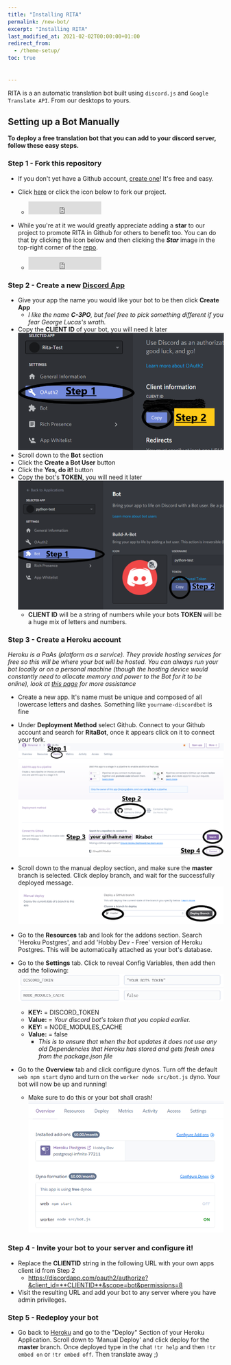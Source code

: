 ```yaml
---
title: "Installing RITA"
permalink: /new-bot/
excerpt: "Installing RITA"
last_modified_at: 2021-02-02T00:00:00+01:00   
redirect_from:
  - /theme-setup/
toc: true


---
```


RITA is a an automatic translation bot built using `discord.js` and `Google Translate API`. From our desktops to yours.  

## Setting up a Bot Manually

**To deploy a free translation bot that you can add to your discord server, follow these easy steps.**

### Step 1 - Fork this repository
* If you don't yet have a Github account, [create one](https://github.com/join)! It's free and easy.
* Click [here](https://github.com/RitaBot-Project/RitaBot/fork) or click the icon below to fork our project.

  * <iframe src="https://ghbtns.com/github-btn.html?user=RitaBot-Project&repo=RitaBot&type=fork&count=true&size=large" frameborder="0" scrolling="0" width="170" height="30" title="GitHub"></iframe>

* While you're at it we would greatly appreciate adding a **star** to our project to promote RITA in Github for others to benefit too. You can do that by clicking the icon below and then clicking the ***Star*** image in the top-right corner of the [repo](https://github.com/RitaBot-Project/RitaBot).
  
  * <iframe src="https://ghbtns.com/github-btn.html?user=RitaBot-Project&repo=RitaBot&type=star&count=true&size=large" frameborder="0" scrolling="0" width="170" height="30" title="GitHub"></iframe>


### Step 2 - Create a new [Discord App](https://discordapp.com/developers/applications/me/create)
* Give your app the name you would like your bot to be then click **Create App**
  * *I like the name **C-3PO**, but feel free to pick something different if you fear George Lucas's wrath.*
* Copy the **CLIENT ID** of your bot, you will need it later
 ![](../../assets/images/Client_ID.png)
* Scroll down to the **Bot** section
* Click the **Create a Bot User** button
* Click the **Yes, do it!** button
* Copy the bot's **TOKEN**, you will need it later
![](../../assets/images/Token_ID.png)
    * **CLIENT ID** will be a string of numbers while your bots **TOKEN** will be a huge mix of letters and numbers.


### Step 3 - Create a Heroku account

*Heroku is a PaAs (platform as a service). They provide hosting services for free so this will be where your bot will be hosted. You can always run your bot locally or on a personal machine (though the hosting device would constantly need to allocate memory and power to the Bot for it to be online), look at [this page](https://ritabot.gg/local/) for more assistance*

* Create a new app. It's name must be unique and composed of all lowercase letters and dashes. Something like `yourname-discordbot` is fine
* Under **Deployment Method** select Github. Connect to your Github account and search for **RitaBot**, once it appears click on it to connect your fork.
![](../../assets/images/Deploy_part_1.png)
* Scroll down to the manual deploy section, and make sure the **master** branch is selected. Click deploy branch, and wait for the successfully deployed message.
![](../../assets/images/Deploy_part_2.png)
* Go to the **Resources** tab and look for the addons section. Search 'Heroku Postgres', and add 'Hobby Dev - Free' version of Heroku Postgres. This will be automatically attached as your bot's database.
* Go to the **Settings** tab. Click to reveal Config Variables, then add then add the following:
![](../../assets/images/Config_vars.png)
  * **KEY:** =  DISCORD_TOKEN
  * **Value:** = *Your discord bot's token that you copied earlier.*
  * **KEY:** =  NODE_MODULES_CACHE
  * **Value:** = false
    * *This is to ensure that when the bot updates it does not use any old Dependencies that Heroku has stored and gets fresh ones from the package.json file*

* Go to the **Overview** tab and click configure dynos. Turn off the default `web npm start` dyno and turn on the `worker node src/bot.js` dyno. Your bot will now be up and running!
  * Make sure to do this or your bot shall crash!
![](../../assets/images/Dynos.png)

### Step 4 - Invite your bot to your server and configure it!
* Replace the **CLIENTID** string in the following URL with your own apps client id from Step 2
     * https://discordapp.com/oauth2/authorize?&client_id=**CLIENTID**&scope=bot&permissions=8
* Visit the resulting URL and add your bot to any server where you have admin privileges.

### Step 5 - Redeploy your bot
* Go back to [Heroku](https://heroku.com/) and go to the "Deploy" Section of your Heroku Application. Scroll down to 'Manual Deploy' and click deploy for the **master** branch. Once deployed type in the chat `!tr help` and then `!tr embed on` or `!tr embed off`. Then translate away ;)



